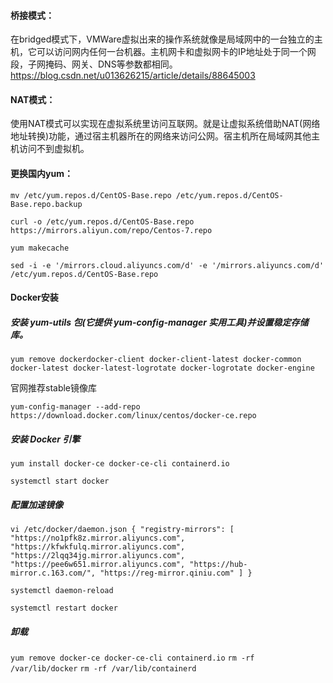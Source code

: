 #### 桥接模式：

在bridged模式下，VMWare虚拟出来的操作系统就像是局域网中的一台独立的主机，它可以访问网内任何一台机器。主机网卡和虚拟网卡的IP地址处于同一个网段，子网掩码、网关、DNS等参数都相同。https://blog.csdn.net/u013626215/article/details/88645003

#### NAT模式：

使用NAT模式可以实现在虚拟系统里访问互联网。就是让虚拟系统借助NAT(网络地址转换)功能，通过宿主机器所在的网络来访问公网。宿主机所在局域网其他主机访问不到虚拟机。

#### 更换国内yum：

`mv /etc/yum.repos.d/CentOS-Base.repo /etc/yum.repos.d/CentOS-Base.repo.backup`

`curl -o /etc/yum.repos.d/CentOS-Base.repo https://mirrors.aliyun.com/repo/Centos-7.repo`

` yum makecache `

`sed -i -e '/mirrors.cloud.aliyuncs.com/d' -e '/mirrors.aliyuncs.com/d' /etc/yum.repos.d/CentOS-Base.repo`

#### Docker安装

##### 安装 yum-utils 包(它提供 yum-config-manager 实用工具)并设置稳定存储库。

`yum remove dockerdocker-client docker-client-latest docker-common docker-latest docker-latest-logrotate docker-logrotate docker-engine`

官网推荐stable镜像库

`yum-config-manager --add-repo https://download.docker.com/linux/centos/docker-ce.repo`

##### 安装 Docker 引擎

`yum install docker-ce docker-ce-cli containerd.io`

`systemctl start docker`

##### 配置加速镜像

`vi /etc/docker/daemon.json
{
  "registry-mirrors": [
"https://no1pfk8z.mirror.aliyuncs.com",
"https://kfwkfulq.mirror.aliyuncs.com", 
"https://2lqq34jg.mirror.aliyuncs.com", 
"https://pee6w651.mirror.aliyuncs.com",
"https://hub-mirror.c.163.com/",
"https://reg-mirror.qiniu.com"
  ]
}`

`systemctl daemon-reload`

`systemctl restart docker`

##### 卸载

`yum remove docker-ce docker-ce-cli containerd.io`          `rm -rf /var/lib/docker`          `rm -rf /var/lib/containerd`

